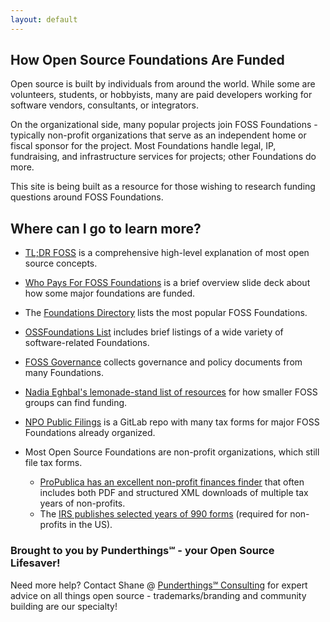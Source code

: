 ```yaml
---
layout: default
---
```


## How Open Source Foundations Are Funded

Open source is built by individuals from around the world.  While some are volunteers, students, or hobbyists, many are paid developers working for software vendors, consultants, or integrators.  

On the organizational side, many popular projects join FOSS Foundations - typically non-profit organizations that serve as an independent home or fiscal sponsor for the project.  Most Foundations handle legal, IP, fundraising, and infrastructure services for projects; other Foundations do more.

This site is being built as a resource for those wishing to research funding questions around FOSS Foundations.

## Where can I go to learn more?

- [TL;DR FOSS](https://tldrfoss.com/) is a comprehensive high-level explanation of most open source concepts.

- [Who Pays For FOSS Foundations](http://shaneslides.com/2020/10/FOSS-Foundation-Funding/) is a brief overview slide deck about how some major foundations are funded.

- The [Foundations Directory](https://flossfoundations.org/foundation-directory) lists the most popular FOSS Foundations.

- [OSSFoundations List](https://som-research.github.io/OSSFoundations/) includes brief listings of a wide variety of software-related Foundations.

- [FOSS Governance](https://fossgovernance.org/) collects governance and policy documents from many Foundations.

- [Nadia Eghbal's lemonade-stand list of resources](https://github.com/nayafia/lemonade-stand) for how smaller FOSS groups can find funding.

- [NPO Public Filings](https://gitlab.com/floss-foundations/npo-public-filings) is a GitLab repo with many tax forms for major FOSS Foundations already organized.

- Most Open Source Foundations are non-profit organizations, which still file tax forms.
  - [ProPublica has an excellent non-profit finances finder](https://projects.propublica.org/nonprofits/) that often includes both PDF and structured XML downloads of multiple tax years of non-profits.
  - The [IRS publishes selected years of 990 forms](https://www.irs.gov/charities-non-profits/copies-of-eo-returns-available) (required for non-profits in the US).

### Brought to you by Punderthings℠ - your Open Source Lifesaver!

Need more help?  Contact Shane @ [Punderthings℠ Consulting](http://punderthings.com) for expert advice on all things open source - trademarks/branding and community building are our specialty!
